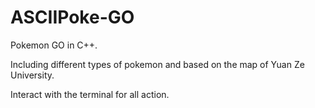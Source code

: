 # ASCIIPoke-GO

Pokemon GO in C++.

Including different types of pokemon and based on the map of Yuan Ze University.

Interact with the terminal for all action.
